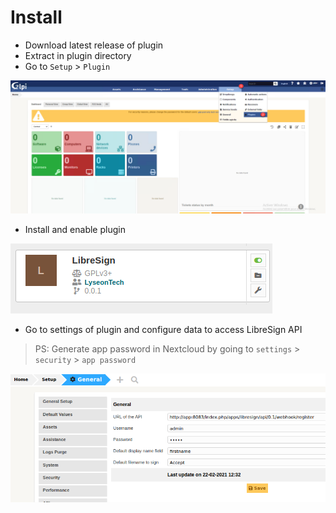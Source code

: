 # Install

* Download latest release of plugin
* Extract in plugin directory
* Go to `Setup` > `Plugin`

<img src="img/setup_01.png">

* Install and enable plugin

<img src="img/setup_02.png">

* Go to settings of plugin and configure data to access LibreSign API

> PS: Generate app password in Nextcloud by going to `settings` > `security` > `app password`

<img src="img/setup_03.png">
